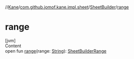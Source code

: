 //[Kane](../../index.md)/[com.github.jomof.kane.impl.sheet](../index.md)/[SheetBuilder](index.md)/[range](range.md)



# range  
[jvm]  
Content  
open fun [range](range.md)(range: [String](https://kotlinlang.org/api/latest/jvm/stdlib/kotlin/-string/index.html)): [SheetBuilderRange](../-sheet-builder-range/index.md)  



